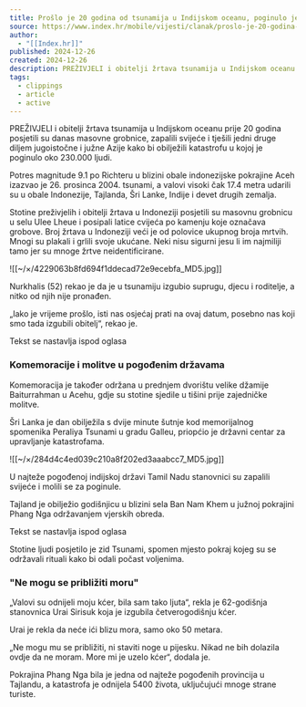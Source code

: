 ```yaml
---
title: Prošlo je 20 godina od tsunamija u Indijskom oceanu, poginulo je 230.000 ljudi
source: https://www.index.hr/mobile/vijesti/clanak/proslo-je-20-godina-od-tsunamija-u-indijskom-oceanu-poginulo-je-230000-ljudi/2627629.aspx?index_ref=naslovnica_najnovije_m
author:
  - "[[Index.hr]]"
published: 2024-12-26
created: 2024-12-26
description: PREŽIVJELI i obitelji žrtava tsunamija u Indijskom oceanu prije 20 godina posjetili su danas masovne grobnice, zapalili svijeće i tješili jedni druge diljem jugoistočne i južne Azije kako bi obilježili katastrofu u kojoj je poginulo oko 230.000 ljudi.
tags:
  - clippings
  - article
  - active
---
```

PREŽIVJELI i obitelji žrtava tsunamija u Indijskom oceanu prije 20 godina posjetili su danas masovne grobnice, zapalili svijeće i tješili jedni druge diljem jugoistočne i južne Azije kako bi obilježili katastrofu u kojoj je poginulo oko 230.000 ljudi.

Potres magnitude 9.1 po Richteru u blizini obale indonezijske pokrajine Aceh izazvao je 26. prosinca 2004. tsunami, a valovi visoki čak 17.4 metra udarili su u obale Indonezije, Tajlanda, Šri Lanke, Indije i devet drugih zemalja.

Stotine preživjelih i obitelji žrtava u Indoneziji posjetili su masovnu grobnicu u selu Ulee Lheue i posipali latice cvijeća po kamenju koje označava grobove. Broj žrtava u Indoneziji veći je od polovice ukupnog broja mrtvih. Mnogi su plakali i grlili svoje ukućane. Neki nisu sigurni jesu li im najmiliji tamo jer su mnoge žrtve neidentificirane.

![[~/×/4229063b8fd694f1ddecad72e9ecebfa_MD5.jpg]]

Nurkhalis (52) rekao je da je u tsunamiju izgubio suprugu, djecu i roditelje, a nitko od njih nije pronađen.

„Iako je vrijeme prošlo, isti nas osjećaj prati na ovaj datum, posebno nas koji smo tada izgubili obitelj“, rekao je.

Tekst se nastavlja ispod oglasa

### Komemoracije i molitve u pogođenim državama

Komemoracija je također održana u prednjem dvorištu velike džamije Baiturrahman u Acehu, gdje su stotine sjedile u tišini prije zajedničke molitve.

Šri Lanka je dan obilježila s dvije minute šutnje kod memorijalnog spomenika Peraliya Tsunami u gradu Galleu, priopćio je državni centar za upravljanje katastrofama.

![[~/×/284d4c4ed039c210a8f202ed3aaabcc7_MD5.jpg]]

U najteže pogođenoj indijskoj državi Tamil Nadu stanovnici su zapalili svijeće i molili se za poginule.

Tajland je obilježio godišnjicu u blizini sela Ban Nam Khem u južnoj pokrajini Phang Nga održavanjem vjerskih obreda.

Tekst se nastavlja ispod oglasa

Stotine ljudi posjetilo je zid Tsunami, spomen mjesto pokraj kojeg su se održavali rituali kako bi odali počast voljenima.

### "Ne mogu se približiti moru"

„Valovi su odnijeli moju kćer, bila sam tako ljuta“, rekla je 62-godišnja stanovnica Urai Sirisuk koja je izgubila četverogodišnju kćer.

Urai je rekla da neće ići blizu mora, samo oko 50 metara.

„Ne mogu mu se približiti, ni staviti noge u pijesku. Nikad ne bih dolazila ovdje da ne moram. More mi je uzelo kćer“, dodala je.

Pokrajina Phang Nga bila je jedna od najteže pogođenih provincija u Tajlandu, a katastrofa je odnijela 5400 života, uključujući mnoge strane turiste.
